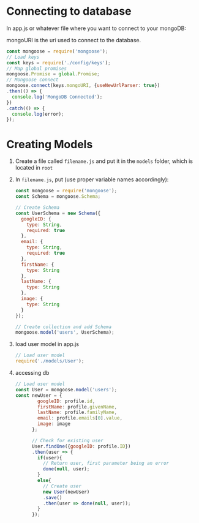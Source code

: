 # Connecting to database

In app.js or whatever file where you want to connect to your mongoDB:  

mongoURI is the uri used to connect to the database.

```js
const mongoose = require('mongoose');
// Load keys
const keys = require('./config/keys');
// Map global promises
mongoose.Promise = global.Promise;
// Mongoose connect
mongoose.connect(keys.mongoURI, {useNewUrlParser: true})
.then(() => {
  console.log('MongoDB Connected');
})
.catch(() => {
  console.log(error);
});
```

# Creating Models

1.  Create a file called `filename.js` and put it in the `models` folder, which is located in `root`

2.  In `filename.js`, put (use proper variable names accordingly): 

    ```js
    const mongoose = require('mongoose');
    const Schema = mongoose.Schema;
    
    // Create Schema
    const UserSchema = new Schema({
      googleID: {
        type: String,
        required: true
      },
      email: {
        type: String,
        required: true
      },
      firstName: {
        type: String
      },
      lastName: {
        type: String
      },
      image: {
        type: String
      }
    });
    
    // Create collection and add Schema
    mongoose.model('users', UserSchema);
    ```

    

3.  load user model in app.js

    ```js
    // Load user model
    require('./models/User');
    ```

4. accessing db

    ```js
    // Load user model
    const User = mongoose.model('users');
    const newUser = {
            googleID: profile.id,
            firstName: profile.givenName,
            lastName: profile.familyName,
            email: profile.emails[0].value,
            image: image
          };
    
          // Check for existing user
          User.findOne({googleID: profile.ID})
          .then(user => {
            if(user){
              // Return user, first parameter being an error
              done(null, user);
            }
            else{
              // Create user
              new User(newUser)
              .save()
              .then(user => done(null, user));
            }
          });
    ```

    